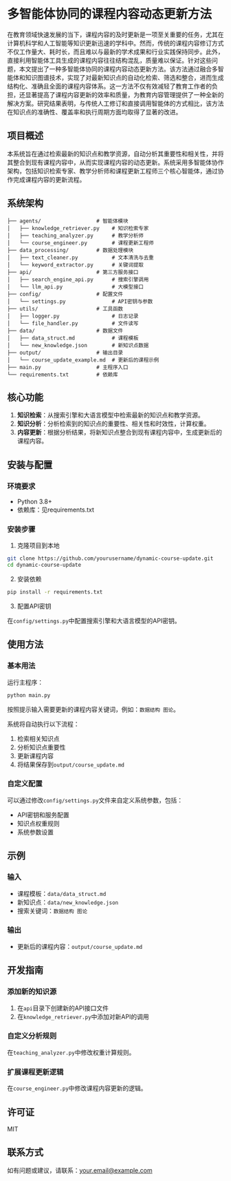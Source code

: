 # 多智能体协同的课程内容动态更新方法

在教育领域快速发展的当下，课程内容的及时更新是一项至关重要的任务，尤其在计算机科学和人工智能等知识更新迅速的学科中。然而，传统的课程内容修订方式不仅工作量大、耗时长，而且难以与最新的学术成果和行业实践保持同步。此外，直接利用智能体工具生成的课程内容往往结构混乱，质量难以保证。针对这些问题，本文提出了一种多智能体协同的课程内容动态更新方法。该方法通过融合多智能体和知识图谱技术，实现了对最新知识点的自动化检索、筛选和整合，进而生成结构化、准确且全面的课程内容体系。这一方法不仅有效减轻了教育工作者的负担，还显著提高了课程内容更新的效率和质量，为教育内容管理提供了一种全新的解决方案。研究结果表明，与传统人工修订和直接调用智能体的方式相比，该方法在知识点的准确性、覆盖率和执行周期方面均取得了显著的改进。

## 项目概述

本系统旨在通过检索最新的知识点和教学资源，自动分析其重要性和相关性，并将其整合到现有课程内容中，从而实现课程内容的动态更新。系统采用多智能体协作架构，包括知识检索专家、教学分析师和课程更新工程师三个核心智能体，通过协作完成课程内容的更新流程。

## 系统架构

```
├── agents/                  # 智能体模块
│   ├── knowledge_retriever.py    # 知识检索专家
│   ├── teaching_analyzer.py      # 教学分析师
│   └── course_engineer.py        # 课程更新工程师
├── data_processing/         # 数据处理模块
│   ├── text_cleaner.py           # 文本清洗与去重
│   └── keyword_extractor.py      # 关键词提取
├── api/                     # 第三方服务接口
│   ├── search_engine_api.py      # 搜索引擎调用
│   └── llm_api.py                # 大模型接口
├── config/                  # 配置文件
│   └── settings.py               # API密钥与参数
├── utils/                   # 工具函数
│   ├── logger.py                 # 日志记录
│   └── file_handler.py           # 文件读写
├── data/                    # 数据文件
│   ├── data_struct.md            # 课程模板
│   └── new_knowledge.json        # 新知识点数据
├── output/                  # 输出目录
│   └── course_update_example.md  # 更新后的课程示例
├── main.py                  # 主程序入口
└── requirements.txt         # 依赖库
```

## 核心功能

1. **知识检索**：从搜索引擎和大语言模型中检索最新的知识点和教学资源。
2. **知识分析**：分析检索到的知识点的重要性、相关性和时效性，计算权重。
3. **内容更新**：根据分析结果，将新知识点整合到现有课程内容中，生成更新后的课程内容。

## 安装与配置

### 环境要求

- Python 3.8+
- 依赖库：见requirements.txt

### 安装步骤

1. 克隆项目到本地

```bash
git clone https://github.com/yourusername/dynamic-course-update.git
cd dynamic-course-update
```

2. 安装依赖

```bash
pip install -r requirements.txt
```

3. 配置API密钥

在`config/settings.py`中配置搜索引擎和大语言模型的API密钥。

## 使用方法

### 基本用法

运行主程序：

```bash
python main.py
```

按照提示输入需要更新的课程内容关键词，例如：`数据结构 图论`。

系统将自动执行以下流程：
1. 检索相关知识点
2. 分析知识点重要性
3. 更新课程内容
4. 将结果保存到`output/course_update.md`

### 自定义配置

可以通过修改`config/settings.py`文件来自定义系统参数，包括：

- API密钥和服务配置
- 知识点权重规则
- 系统参数设置

## 示例

### 输入

- 课程模板：`data/data_struct.md`
- 新知识点：`data/new_knowledge.json`
- 搜索关键词：`数据结构 图论`

### 输出

- 更新后的课程内容：`output/course_update.md`

## 开发指南

### 添加新的知识源

1. 在`api`目录下创建新的API接口文件
2. 在`knowledge_retriever.py`中添加对新API的调用

### 自定义分析规则

在`teaching_analyzer.py`中修改权重计算规则。

### 扩展课程更新逻辑

在`course_engineer.py`中修改课程内容更新的逻辑。

## 许可证

MIT

## 联系方式

如有问题或建议，请联系：your.email@example.com